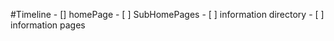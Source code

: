 #Timeline
	- [] homePage
	- [ ] SubHomePages
	- [ ] information directory
	- [ ] information pages
	
